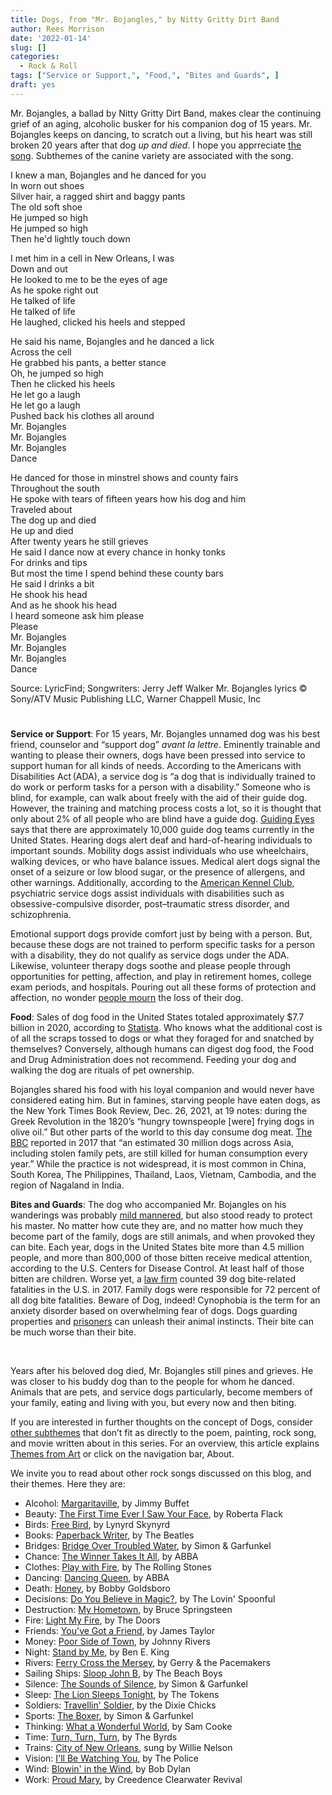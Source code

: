 ```yaml
---
title: Dogs, from "Mr. Bojangles," by Nitty Gritty Dirt Band
author: Rees Morrison
date: '2022-01-14'
slug: []
categories:
  - Rock & Roll
tags: ["Service or Support,", "Food,", "Bites and Guards", ]
draft: yes
---
```


Mr. Bojangles, a ballad by Nitty Gritty Dirt Band, makes clear the continuing grief of an aging, alcoholic busker for his companion dog of 15 years.   Mr. Bojangles keeps on dancing, to scratch out a living, but his heart was still broken 20 years after that dog *up and died*.  I hope you apprreciate [the song](https://www.youtube.com/watch?v=GyS4V1QMKJM).  Subthemes of the canine variety are associated with the song.

<!--more-->

I knew a man, Bojangles and he danced for you  
In worn out shoes  
Silver hair, a ragged shirt and baggy pants  
The old soft shoe  
He jumped so high  
He jumped so high  
Then he'd lightly touch down

I met him in a cell in New Orleans, I was  
Down and out  
He looked to me to be the eyes of age  
As he spoke right out  
He talked of life  
He talked of life  
He laughed, clicked his heels and stepped

He said his name, Bojangles and he danced a lick  
Across the cell  
He grabbed his pants, a better stance  
Oh, he jumped so high  
Then he clicked his heels  
He let go a laugh  
He let go a laugh  
Pushed back his clothes all around  
Mr. Bojangles  
Mr. Bojangles  
Mr. Bojangles  
Dance

He danced for those in minstrel shows and county fairs  
Throughout the south  
He spoke with tears of fifteen years how his dog and him  
Traveled about  
The dog up and died  
He up and died  
After twenty years he still grieves  
He said I dance now at every chance in honky tonks  
For drinks and tips  
But most the time I spend behind these county bars  
He said I drinks a bit  
He shook his head  
And as he shook his head  
I heard someone ask him please  
Please  
Mr. Bojangles  
Mr. Bojangles  
Mr. Bojangles  
Dance

Source: LyricFind; Songwriters: Jerry Jeff Walker
Mr. Bojangles lyrics © Sony/ATV Music Publishing LLC, Warner Chappell Music, Inc

# <poem lyric end>

**Service or Support**:  For 15 years, Mr. Bojangles unnamed dog was his best friend, counselor and “support dog” *avant la lettre*.  Eminently trainable and wanting to please their owners, dogs have been pressed into service to support human for all kinds of needs.  According to the Americans with Disabilities Act (ADA), a service dog is “a dog that is individually trained to do work or perform tasks for a person with a disability.”  Someone who is blind, for example, can walk about freely with the aid of their guide dog.  However, the training and matching process costs a lot, so it is thought that only about 2% of all people who are blind have a guide dog. [Guiding Eyes](https://www.guidingeyes.org/about/faqs/) says that there are approximately 10,000 guide dog teams currently in the United States.  Hearing dogs alert deaf and hard-of-hearing individuals to important sounds.  Mobility dogs assist individuals who use wheelchairs, walking devices, or who have balance issues.  Medical alert dogs signal the onset of a seizure or low blood sugar, or the presence of allergens, and other warnings. Additionally, according to the [American Kennel Club](https://www.akc.org/expert-advice/training/service-dog-training-101/), psychiatric service dogs assist individuals with disabilities such as obsessive-compulsive disorder, post–traumatic stress disorder, and schizophrenia.  

Emotional support dogs provide comfort just by being with a person. But, because these dogs are not trained to perform specific tasks for a person with a disability, they do not qualify as service dogs under the ADA.   Likewise, volunteer therapy dogs soothe and please people through opportunities for petting, affection, and play in retirement homes, college exam periods, and hospitals.  Pouring out all these forms of protection and affection, no wonder [people mourn](epitaph) the loss of their dog.

**Food**:  Sales of dog food in the United States totaled approximately \$7.7 billion in 2020, according to [Statista](https://www.statista.com/statistics/684855/value-pet-food-sales-value-us-by-category/).  Who knows what the additional cost is of all the scraps tossed to dogs or what they foraged for and snatched by themselves?  Conversely, although humans can digest dog food, the Food and Drug Administration does not recommend.  Feeding your dog and walking the dog are rituals of pet ownership.

Bojangles shared his food with his loyal companion and would never have considered eating him.  But in famines, starving people have eaten dogs, as the New York Times Book Review, Dec. 26, 2021, at 19 notes: during the Greek Revolution in the 1820’s “hungry townspeople [were] frying dogs in olive oil.”  But other parts of the world to this day consume dog meat.  [The BBC](https://www.bbc.com/news/newsbeat-39577557) reported in 2017 that “an estimated 30 million dogs across Asia, including stolen family pets, are still killed for human consumption every year.”  While the practice is not widespread, it is most common in China, South Korea, The Philippines, Thailand, Laos, Vietnam, Cambodia, and the region of Nagaland in India.

**Bites and Guards**:  The dog who accompanied Mr. Bojangles on his wanderings was probably [mild mannered](Pont), but also stood ready to protect his master.  No matter how cute they are, and no matter how much they become part of the family, dogs are still animals, and when provoked they can bite.  Each year, dogs in the United States bite more than 4.5 million people, and more than 800,000 of those bitten receive medical attention, according to the U.S. Centers for Disease Control.  At least half of those bitten are children.  Worse yet, a [law firm](https://www.edgarsnyder.com/statistics/dog-bite-statistics.html) counted 39 dog bite-related fatalities in the U.S. in 2017.  Family dogs were responsible for 72 percent of all dog bite fatalities.  Beware of Dog, indeed!   Cynophobia is the term for an anxiety disorder based on overwhelming fear of dogs.  Dogs guarding properties and [prisoners](cool) can unleash their animal instincts.  Their bite can be much worse than their bite.

&nbsp;

Years after his beloved dog died, Mr. Bojangles still pines and grieves.  He was closer to his buddy dog than to the people for whom he danced.  Animals that are pets, and service dogs particularly, become members of your family, eating and living with you, but every now and then biting.

If you are interested in further thoughts on the concept of Dogs, consider [other subthemes]() that don’t fit as directly to the poem, painting, rock song, and movie written about in this series.  For an overview, this article explains [Themes from Art](http://bit.ly/3sRXopI) or click on the navigation bar, About.

We invite you to read about other rock songs discussed on this blog, and their themes.  Here they are: 


* Alcohol: [Margaritaville](https://themesfromart.com/post/2021-02-01-alcohol-margaritaville-buffet/alcoholmargarita/), by Jimmy Buffet
* Beauty: [The First Time Ever I Saw Your Face](https://themesfromart.com/post/2021-04-21-beautyflack/beautyflack/), by Roberta Flack
* Birds: [Free Bird]( https://themesfromart.com/post/2021-06-07-birds-free-bird-a-song-by-lynyrd-skynyrd/birdsfreebird/), by Lynyrd Skynyrd
* Books: [Paperback Writer](https://themesfromart.com/post/2022-01-02-books-from-paperback-rider-by-the-beatles/bookspaperback/), by The Beatles
* Bridges: [Bridge Over Troubled Water](https://themesfromart.com/post/2021-07-26-bridges-from-bridge-over-troubled-waters-a-song-by-simon-garfunkel/bridgestroubled/), by Simon & Garfunkel
* Chance: [The Winner Takes It All](https://themesfromart.com/post/2021-03-14-chancechurch/chancechurch/), by ABBA
* Clothes: [Play with Fire](https://themesfromart.com/post/2021-08-30-clothes-from-play-with-fire-a-song-by-the-rolling-stones/clothesfire/), by The Rolling Stones
* Dancing: [Dancing Queen](https://themesfromart.com/post/2021-09-10-dancing-from-dancing-queen-a-song-by-abba/dancingabba/), by ABBA
* Death: [Honey](https://themesfromart.com/post/2021-05-03-death-from-honey-sung-by-bobby-goldsboro/deathhoney/), by Bobby Goldsboro
* Decisions: [Do You Believe in Magic?](https://themesfromart.com/post/2021-02-08-decisions-from-do-you-believe-in-magic-a-song-by-the-lovin-spoonful/decisionsmagicspoonful/), by The Lovin' Spoonful
* Destruction:	[My Hometown](https://themesfromart.com/post/2021-02-18-destruction-from-my-hometown-a-rock-ballad-by-bruce-springsteen/destructhometown/), by Bruce Springsteen
* Fire: [Light My Fire](https://themesfromart.com/post/2021-12-17-fire-from-light-my-fire-a-song-by-the-doors/firedoors/), by The Doors
* Friends: [You've Got a Friend](https://themesfromart.com/post/2021-06-20-friends-you-ve-got-a-friend-a-song-by-carol-king-sung-by-james-taylor/friendstaylor/), by James Taylor
* Money: [Poor Side of Town](https://themesfromart.com/post/2021-10-15-money-from-poor-side-of-town-a-song-by-johnny-rivers/moneypoor/), by Johnny Rivers
* Night: [Stand by Me](https://themesfromart.com/post/2021-11-05-night-from-stand-by-me-a-song-sung-by-ben-e-king/nightstand/), by Ben E. King
* Rivers: [Ferry Cross the Mersey](https://themesfromart.com/post/2021-10-02-rivers-from-ferry-cross-the-mersey-a-song-by-gerry-the-pacemakers/riversferry/), by Gerry & the Pacemakers
* Sailing Ships: [Sloop John B](https://themesfromart.com/post/2021-06-27-sailingships-from-sloop-john-b-a-rock-song-by-the-beach-boys/sailingshipsjohnb/), by The Beach Boys
* Silence: [The Sounds of Silence](https://themesfromart.com/post/2021-04-08-silencesounds/silencesounds/), by Simon & Garfunkel
* Sleep: [The Lion Sleeps Tonight](https://themesfromart.com/post/2021-09-22-sleep-from-the-lion-sleeps-tonight-a-song-by-the-tokens/sleeplion/), by The Tokens
* Soldiers: [Travellin' Soldier](https://themesfromart.com/post/2021-08-02-soldiers-from-travellin-soldier-a-song-by-the-chicks/soldierschicks/), by the Dixie Chicks
* Sports: [The Boxer](https://themesfromart.com/post/2021-07-12-sports-from-the-boxer-a-song-by-simon-garfunkel/sportsboxer/), by Simon & Garfunkel
* Thinking: [What a Wonderful World](https://themesfromart.com/post/2021-11-22-thinking-what-a-wonderful-world-a-song-sung-by-sam-cooke/thinkingwonderful/), by Sam Cooke
* Time:	[Turn, Turn, Turn](https://themesfromart.com/post/2021-03-08-time-from-turn-turn-turn-by-the-byrds/timeturnturn/), by The Byrds
* Trains: [City of New Orleans](https://themesfromart.com/post/2021-05-10-trainsorleans/trainsorleans/), sung by Willie Nelson
* Vision: [I'll Be Watching You](https://themesfromart.com/post/2021-12-03-vision-from-i-ll-be-watching-you-a-song-by-the-police/visionwatching/), by The Police
* Wind: [Blowin' in the Wind](https://themesfromart.com/post/2021-08-12-wind-from-blowin-in-the-wind-a-song-by-bob-dylan/windblowin/), by Bob Dylan
* Work:	 [Proud Mary](https://themesfromart.com/post/2021-02-26-workproud/workproud/), by Creedence Clearwater Revival